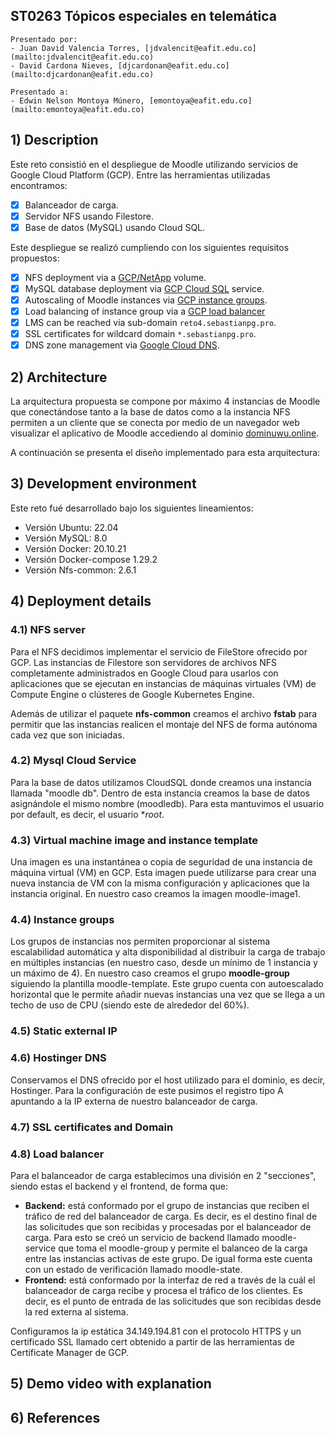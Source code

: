 ## ST0263 Tópicos especiales en telemática
```
Presentado por:
- Juan David Valencia Torres, [jdvalencit@eafit.edu.co](mailto:jdvalencit@eafit.edu.co)
- David Cardona Nieves, [djcardonan@eafit.edu.co](mailto:djcardonan@eafit.edu.co)

Presentado a:
- Edwin Nelson Montoya Múnero, [emontoya@eafit.edu.co](mailto:emontoya@eafit.edu.co)
```

## 1) Description

Este reto consistió en el despliegue de Moodle utilizando servicios de Google Cloud Platform (GCP). Entre las herramientas utilizadas encontramos:

- [x] Balanceador de carga.
- [x] Servidor NFS usando Filestore.
- [x] Base de datos (MySQL) usando Cloud SQL. 

Este despliegue se realizó cumpliendo con los siguientes requisitos propuestos:

- [x] NFS deployment via a [GCP/NetApp](https://cloud.google.com/architecture/partners/netapp-cloud-volumes/creating-nfs-volumes) volume.
- [x] MySQL database deployment via [GCP Cloud SQL](https://cloud.google.com/sql) service.
- [x] Autoscaling of Moodle instances via [GCP instance groups](https://cloud.google.com/compute/docs/instance-groups).
- [x] Load balancing of instance group via a [GCP load balancer](https://cloud.google.com/load-balancing)
- [x] LMS can be reached via sub-domain `reto4.sebastianpg.pro`.
- [x] SSL certificates for wildcard domain `*.sebastianpg.pro`.
- [x] DNS zone management via [Google Cloud DNS](https://cloud.google.com/dns).

## 2) Architecture

La arquitectura propuesta se compone por máximo 4 instancias de Moodle que conectándose tanto a la base de datos como a la instancia NFS permiten a un cliente que
se conecta por medio de un navegador web visualizar el aplicativo de Moodle accediendo al dominio [dominuwu.online](dominuwu.online).

A continuación se presenta el diseño implementado para esta arquitectura:

## 3) Development environment

Este reto fué desarrollado bajo los siguientes lineamientos:
- Versión Ubuntu: 22.04
- Versión MySQL: 8.0
- Versión Docker: 20.10.21
- Versión Docker-compose 1.29.2
- Versión Nfs-common: 2.6.1

## 4) Deployment details

### 4.1) NFS server

Para el NFS decidimos implementar el servicio de FileStore ofrecido por GCP. Las instancias de Filestore son servidores de archivos NFS completamente administrados
en Google Cloud para usarlos con aplicaciones que se ejecutan en instancias de máquinas virtuales (VM) de Compute Engine o clústeres de Google Kubernetes Engine.

Además de utilizar el paquete **nfs-common** creamos el archivo **fstab** para permitir que las instancias realicen el montaje del NFS de forma autónoma cada vez que son iniciadas.

### 4.2) Mysql Cloud Service

Para la base de datos utilizamos CloudSQL donde creamos una instancia llamada "moodle db". Dentro de esta instancia creamos la base de datos asignándole el mismo nombre (moodledb).
Para esta mantuvimos el usuario por default, es decir, el usuario **root*.

### 4.3) Virtual machine image and instance template

Una imagen es una instantánea o copia de seguridad de una instancia de máquina virtual (VM) en GCP. Esta imagen puede utilizarse para crear una nueva instancia de VM con la misma configuración
y aplicaciones que la instancia original. En nuestro caso creamos la imagen moodle-image1.

### 4.4) Instance groups

Los grupos de instancias nos permiten proporcionar al sistema escalabilidad automática y alta disponibilidad al distribuir la carga de trabajo en múltiples instancias (en nuestro caso, desde
un mínimo de 1 instancia y un máximo de 4). En nuestro caso creamos el grupo **moodle-group** siguiendo la plantilla moodle-template. Este grupo cuenta con autoescalado horizontal que le permite
añadir nuevas instancias una vez que se llega a un techo de uso de CPU (siendo este de alrededor del 60%).

### 4.5) Static external IP


### 4.6) Hostinger DNS

Conservamos el DNS ofrecido por el host utilizado para el dominio, es decir, Hostinger. Para la configuración de este pusimos el registro tipo A apuntando a la IP externa de nuestro balanceador
de carga.

### 4.7) SSL certificates and Domain


### 4.8) Load balancer

Para el balanceador de carga establecimos una división en 2 "secciones", siendo estas el backend y el frontend, de forma que:

- **Backend:** está conformado por el grupo de instancias que reciben el tráfico de red del balanceador de carga. Es decir, es el destino final de las solicitudes que son recibidas y procesadas
por el balanceador de carga. Para esto se creó un servicio de backend llamado moodle-service que toma el moodle-group y permite el balanceo de la carga entre las instancias activas de este grupo.
De igual forma este cuenta con un estado de verificación llamado moodle-state.
- **Frontend:** está conformado por la interfaz de red a través de la cuál el balanceador de carga recibe y procesa el tráfico de los clientes. Es decir, es el punto de entrada de las
solicitudes que son recibidas desde la red externa al sistema.

Configuramos la ip estática 34.149.194.81 con el protocolo HTTPS y un certificado SSL llamado cert obtenido a partir de las herramientas de Certificate Manager de GCP.

## 5) Demo video with explanation

## 6) References
